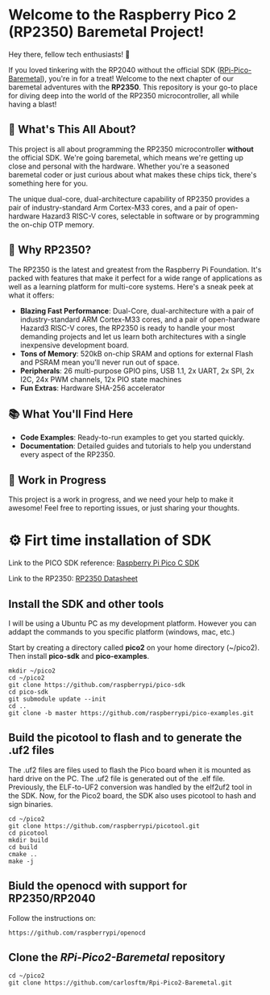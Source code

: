 # Welcome to the Raspberry Pico 2 (RP2350) Baremetal Project!
Hey there, fellow tech enthusiasts! 👋

If you loved tinkering with the RP2040 without the official SDK ([RPi-Pico-Baremetal](https://github.com/carlosftm/RPi-Pico-Baremetal)), you're in for a treat! Welcome to the next chapter of our baremetal adventures with the **RP2350**. This repository is your go-to place for diving deep into the world of the RP2350 microcontroller, all while having a blast!

## 🚀 What's This All About?

This project is all about programming the RP2350 microcontroller **without** the official SDK. We're going baremetal, which means we're getting up close and personal with the hardware. Whether you're a seasoned baremetal coder or just curious about what makes these chips tick, there's something here for you.

The unique dual-core, dual-architecture capability of RP2350 provides a pair of industry-standard Arm Cortex-M33 cores, and a pair of open-hardware Hazard3 RISC-V cores, selectable in software or by programming the on-chip OTP memory.

## 🌟 Why RP2350?

The RP2350 is the latest and greatest from the Raspberry Pi Foundation. It's packed with features that make it perfect for a wide range of applications as well as a learning platform for multi-core systems. Here's a sneak peek at what it offers:
- **Blazing Fast Performance**: Dual-Core, dual-architecture with a pair of industry-standard ARM Cortex-M33 cores, and a pair of open-hardware Hazard3 RISC-V cores, the RP2350 is ready to handle your most demanding projects and let us learn both architectures with a single inexpensive development board.
- **Tons of Memory**: 520kB on-chip SRAM and options for external Flash and PSRAM mean you'll never run out of space.
- **Peripherals**: 26 multi-purpose GPIO pins, USB 1.1, 2x UART, 2x SPI, 2x I2C, 24x PWM channels, 12x PIO state machines
- **Fun Extras**: Hardware SHA-256 accelerator

## 📚 What You'll Find Here

- **Code Examples**: Ready-to-run examples to get you started quickly.
- **Documentation**: Detailed guides and tutorials to help you understand every aspect of the RP2350.

## 🚧 Work in Progress

This project is a work in progress, and we need your help to make it awesome! Feel free to reporting issues, or just sharing your thoughts.




# ⚙️ Firt time installation of SDK

Link to the PICO SDK reference:
[Raspberry Pi Pico C SDK](https://datasheets.raspberrypi.com/pico/raspberry-pi-pico-c-sdk.pdf)

Link to the RP2350:
[RP2350 Datasheet](https://datasheets.raspberrypi.com/rp2350/rp2350-datasheet.pdf)

## Install the SDK and other tools
I will be using a Ubuntu PC as my development platform. However you can addapt the commands to you specific platform (windows, mac, etc.)

Start by creating a directory called **pico2** on your home directory (~/pico2). Then install **pico-sdk** and **pico-examples**.
```
mkdir ~/pico2
cd ~/pico2
git clone https://github.com/raspberrypi/pico-sdk
cd pico-sdk
git submodule update --init
cd ..
git clone -b master https://github.com/raspberrypi/pico-examples.git
```
## Build the picotool to flash and to generate the .uf2 files
The .uf2 files are files used to flash the Pico board when it is mounted as hard drive on the PC. The .uf2 file is generated out of the .elf file.
Previously, the ELF-to-UF2 conversion was handled by the elf2uf2 tool in the SDK. Now, for the Pico2 board, the SDK also uses picotool to hash and sign binaries.

```
cd ~/pico2
git clone https://github.com/raspberrypi/picotool.git
cd picotool
mkdir build
cd build
cmake ..
make -j
```

## Biuld the openocd with support for RP2350/RP2040 
Follow the instructions on:
```
https://github.com/raspberrypi/openocd
```

## Clone the *RPi-Pico2-Baremetal* repository
```
cd ~/pico2
git clone https://github.com/carlosftm/Rpi-Pico2-Baremetal.git
```
